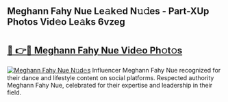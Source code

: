 ## Meghann Fahy Nue Le𝚊k𝚎d N𝚞𝚍es - Part-XUp Photos Vid𝚎o Le𝚊ks 6vzeg

# <h2><a href="http://fb2cxq5.evod.top/?m=Meghann+Fahy+Nue">🔗 👉🔴 Meghann Fahy Nue Vid𝚎o Ph𝚘t𝚘s</a></h2>

[![Meghann Fahy Nue N𝚞d𝚎s](https://i.imgur.com/8V9OHl7.gif)](http://fb2cxq5.evod.top/?m=Meghann+Fahy+Nue)
Influencer Meghann Fahy Nue recognized for their dance and lifestyle content on social platforms. Respected authority Meghann Fahy Nue, celebrated for their expertise and leadership in their field. 
